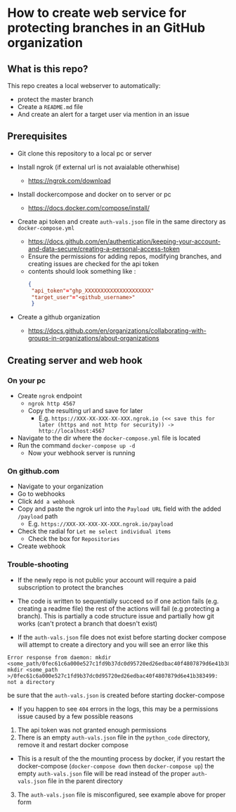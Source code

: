 # How to create web service for protecting branches in an GitHub organization

## What is this repo?
This repo creates a local webserver to automatically:
- protect the master branch
- Create a `README.md` file
- And create an alert for a target user via mention in an issue

## Prerequisites
- Git clone this repository to a local pc or server
- Install ngrok (if external url is not avaialable otherwhise)
  - https://ngrok.com/download


- Install dockercompose and docker on to server or pc
  - https://docs.docker.com/compose/install/

- Create api token and create `auth-vals.json` file in the same directory  as  `docker-compose.yml`
  - https://docs.github.com/en/authentication/keeping-your-account-and-data-secure/creating-a-personal-access-token
  - Ensure the permissions for adding repos, modifying branches, and creating issues are checked for the api token
  - contents should look something like :
     ```json
     {
      "api_token"="ghp_XXXXXXXXXXXXXXXXXXXXX"
      "target_user"="<github_username>"
      }

    ```

- Create a github organization
  - https://docs.github.com/en/organizations/collaborating-with-groups-in-organizations/about-organizations

## Creating server and web hook

### On your pc

- Create `ngrok` endpoint
  - `ngrok http 4567`
  - Copy the resulting url and save for later
    - E.g. `https://XXX-XX-XXX-XX-XXX.ngrok.io (<< save this for later (https and not http for security)) -> http://localhost:4567  `
- Navigate to the dir where the `docker-compose.yml` file is located
- Run the command `docker-compose up -d`
  - Now your webhook server is running

### On github.com

- Navigate to your organization
- Go to webhooks
- Click `Add a webhook`
- Copy and paste the ngrok url into the `Payload URL` field with the added `/payload` path
  - E.g. `https://XXX-XX-XXX-XX-XXX.ngrok.io/payload`
- Check the radial for `Let me select individual items`
  - Check the box for `Repositories`
- Create webhook

### Trouble-shooting
- If the newly repo is not public your account will require a paid subscription to protect the branches

- The code is written to sequentially succeed so if one action fails (e.g. creating a readme file) the rest of the actions will fail (e.g protecting a branch). This is partially a code structure issue and partially how git works (can't protect a branch that doesn't exist)

- If the `auth-vals.json` file does not exist before starting docker compose will attempt to create a directory and you will see an error like this

```shell
Error response from daemon: mkdir <some_path/0fec61c6a000e527c1fd9b37dc0d95720ed26edbac40f4807879d6e41b383499: mkdir <some_path >/0fec61c6a000e527c1fd9b37dc0d95720ed26edbac40f4807879d6e41b383499: not a directory
```
be sure that the `auth-vals.json` is created before starting docker-compose

- If you happen to see `404` errors in the logs, this may be a permissions issue caused by a few possible reasons
 1. The api token was not granted enough permissions
 2. There is an empty `auth-vals.json` file in the `python_code` directory, remove it and restart docker compose
  - This is a result of the the mounting process by docker, if you restart the docker-compose (`docker-compose down` then `docker-compose up`) the empty `auth-vals.json` file will be read instead of the proper `auth-vals.json` file in the parent directory 
 3. The `auth-vals.json` file is misconfigured, see example above for proper form
